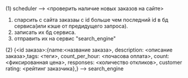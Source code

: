(1)
scheduler --> <проверить наличие новых заказов на сайте>

1. спарсить с сайта заказаы с id больше чем последний id в бд сервиса(или кэше от предидущего запроса).
2. записать их бд сервиса.
3. отправить их на сервис "search_engine"


(2)
{<id заказа>:{name:<название заказа>, description: <описание заказа>,tags: <теги>, count_per_hour: <почасова оплата>, count:  <фиксированная цена>, responses: <количество откликов>, customer rating: <рейтинг заказчика},}
--> search_engine